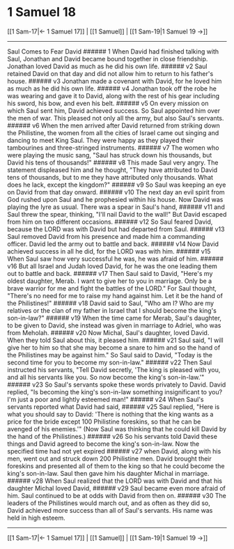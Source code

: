# 1 Samuel 18

[[1 Sam-17|← 1 Samuel 17]] | [[1 Samuel]] | [[1 Sam-19|1 Samuel 19 →]]
***

Saul Comes to Fear David ###### 1 When David had finished talking with Saul, Jonathan and David became bound together in close friendship. Jonathan loved David as much as he did his own life. ###### v2 Saul retained David on that day and did not allow him to return to his father's house. ###### v3 Jonathan made a covenant with David, for he loved him as much as he did his own life. ###### v4 Jonathan took off the robe he was wearing and gave it to David, along with the rest of his gear including his sword, his bow, and even his belt. ###### v5 On every mission on which Saul sent him, David achieved success. So Saul appointed him over the men of war. This pleased not only all the army, but also Saul's servants. ###### v6 When the men arrived after David returned from striking down the Philistine, the women from all the cities of Israel came out singing and dancing to meet King Saul. They were happy as they played their tambourines and three-stringed instruments. ###### v7 The women who were playing the music sang, "Saul has struck down his thousands, but David his tens of thousands!" ###### v8 This made Saul very angry. The statement displeased him and he thought, "They have attributed to David tens of thousands, but to me they have attributed only thousands. What does he lack, except the kingdom?" ###### v9 So Saul was keeping an eye on David from that day onward. ###### v10 The next day an evil spirit from God rushed upon Saul and he prophesied within his house. Now David was playing the lyre as usual. There was a spear in Saul's hand, ###### v11 and Saul threw the spear, thinking, "I'll nail David to the wall!" But David escaped from him on two different occasions. ###### v12 So Saul feared David, because the LORD was with David but had departed from Saul. ###### v13 Saul removed David from his presence and made him a commanding officer. David led the army out to battle and back. ###### v14 Now David achieved success in all he did, for the LORD was with him. ###### v15 When Saul saw how very successful he was, he was afraid of him. ###### v16 But all Israel and Judah loved David, for he was the one leading them out to battle and back. ###### v17 Then Saul said to David, "Here's my oldest daughter, Merab. I want to give her to you in marriage. Only be a brave warrior for me and fight the battles of the LORD." For Saul thought, "There's no need for me to raise my hand against him. Let it be the hand of the Philistines!" ###### v18 David said to Saul, "Who am I? Who are my relatives or the clan of my father in Israel that I should become the king's son-in-law?" ###### v19 When the time came for Merab, Saul's daughter, to be given to David, she instead was given in marriage to Adriel, who was from Meholah. ###### v20 Now Michal, Saul's daughter, loved David. When they told Saul about this, it pleased him. ###### v21 Saul said, "I will give her to him so that she may become a snare to him and so the hand of the Philistines may be against him." So Saul said to David, "Today is the second time for you to become my son-in-law." ###### v22 Then Saul instructed his servants, "Tell David secretly, 'The king is pleased with you, and all his servants like you. So now become the king's son-in-law.'" ###### v23 So Saul's servants spoke these words privately to David. David replied, "Is becoming the king's son-in-law something insignificant to you? I'm just a poor and lightly esteemed man!" ###### v24 When Saul's servants reported what David had said, ###### v25 Saul replied, "Here is what you should say to David: 'There is nothing that the king wants as a price for the bride except 100 Philistine foreskins, so that he can be avenged of his enemies.'" (Now Saul was thinking that he could kill David by the hand of the Philistines.) ###### v26 So his servants told David these things and David agreed to become the king's son-in-law. Now the specified time had not yet expired ###### v27 when David, along with his men, went out and struck down 200 Philistine men. David brought their foreskins and presented all of them to the king so that he could become the king's son-in-law. Saul then gave him his daughter Michal in marriage. ###### v28 When Saul realized that the LORD was with David and that his daughter Michal loved David, ###### v29 Saul became even more afraid of him. Saul continued to be at odds with David from then on. ###### v30 The leaders of the Philistines would march out, and as often as they did so, David achieved more success than all of Saul's servants. His name was held in high esteem.

***
[[1 Sam-17|← 1 Samuel 17]] | [[1 Samuel]] | [[1 Sam-19|1 Samuel 19 →]]
